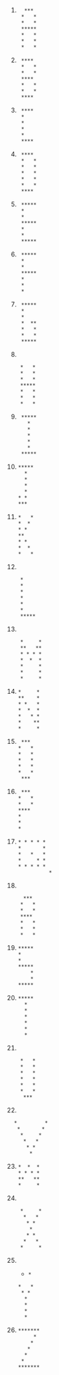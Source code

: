 1) 
         *** 
        *   *
        *   *
        *****
        *   *
        *   *
        *   *

2)      **** 
        *   *
        *   *
        **** 
        *   *
        *   *
        ****

3)     
        ****
        *
        *
        *
        *
        ****

4)    
        **** 
        *   *
        *   *
        *   *
        *   *
        *   *
        ****

5)    
        *****
        *
        *
        *****
        *
        *
        *****

6)      
        *****
        *
        *
        *****
        *
        *
        *
7)  
        *****
        *
        *
        *  **
        *   *
        *   *
        *****

8) 

        *   *
        *   *
        *   *
        *****
        *   *
        *   *
        *   *

9)   
        *****
          *
          *
          *
          *
          *
        ***** 

10)   
        *****
          *  
          *  
          *  
          *  
        * *  
        *** 

11) 
        *   *
        *  * 
        * *  
        **   
        * *  
        *  * 
        *   *
12) 

        *    
        *
        *
        *
        *
        *
        *****
13) 

        *     *
        **   **
        * * * *
        *  *  *
        *     *
        *     *
        *     *

14) 
        *     *
        **    *
        * *   *
        *  *  *
        *   * *
        *    **
        *     *

15) 
         *** 
        *   *
        *   *
        *   *
        *   *
        *   *
         ***  

16) 
         *** 
        *   *
        *   *
        ****
        *
        *
        *
17) 
        * * * * *  
        *       *
        *   *   *
        *     * *
        * * * * *
                  *
18) 

         *** 
        *   *
        *   *
        ****
        *   *
        *   *
        *   *   
19) 
        *****
        *
        *
        *****
            *
            *
        *****
20) 
        *****
          *
          *
          *
          *
          *
          *
21) 

        *   *
        *   *
        *   *
        *   *
        *   *
        *   *
         ***
22) 

      *         *
       *       *
        *     *
         *   *
          * *
           *

23) 
        *  *  *
        * * * *
        **   **
        *     *
24) 

        *     *
         *   *
          * *
           *
          * *  
         *   *
        *     *
25)  
       *     *
        *   *
         * *
          *
          *
          *
          *
26) 
        *******
             *
            *  
           *
          *
         *
        *******






       